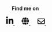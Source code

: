 <p align="center">
  <b>Find me on</b>&nbsp;&nbsp;&nbsp;&nbsp;&nbsp;
</p>

<p align="center">
  
  <a href="https://www.linkedin.com/in/konstantinos-nikoletos/">
    <img src="./images/linkedin-in-brands.svg" width="20px"/>
  </a>&nbsp;&nbsp;&nbsp;&nbsp;  
  
  <a href="https://nikoletos-k.github.io/">
    <img src="./images/globe-solid.svg" width="20px"/>
  </a>&nbsp;&nbsp;&nbsp;&nbsp;  
  
  <a href="mailto:nikoletos.konstantinos99@gmail.com/">
    <img src="./images/envelope-regular.svg" width="20px"/>
  </a>&nbsp;&nbsp;&nbsp;&nbsp;    
  
</p>
